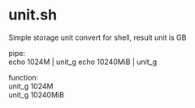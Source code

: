 # unit.sh

Simple storage unit convert for shell, result unit is GB  

pipe:  
  echo 1024M | unit_g 
  echo 10240MiB | unit_g  
  
function:  
  unit_g 1024M  
  unit_g 10240MiB  
